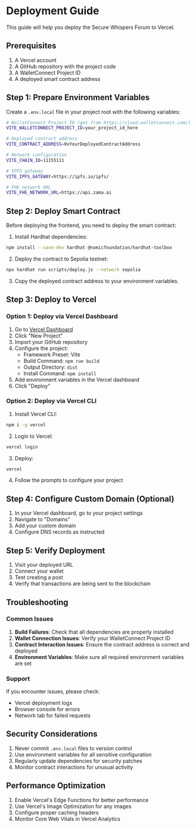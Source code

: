 # Deployment Guide

This guide will help you deploy the Secure Whispers Forum to Vercel.

## Prerequisites

1. A Vercel account
2. A GitHub repository with the project code
3. A WalletConnect Project ID
4. A deployed smart contract address

## Step 1: Prepare Environment Variables

Create a `.env.local` file in your project root with the following variables:

```bash
# WalletConnect Project ID (get from https://cloud.walletconnect.com/)
VITE_WALLETCONNECT_PROJECT_ID=your_project_id_here

# Deployed contract address
VITE_CONTRACT_ADDRESS=0xYourDeployedContractAddress

# Network configuration
VITE_CHAIN_ID=11155111

# IPFS gateway
VITE_IPFS_GATEWAY=https://ipfs.io/ipfs/

# FHE network URL
VITE_FHE_NETWORK_URL=https://api.zama.ai
```

## Step 2: Deploy Smart Contract

Before deploying the frontend, you need to deploy the smart contract:

1. Install Hardhat dependencies:
```bash
npm install --save-dev hardhat @nomicfoundation/hardhat-toolbox
```

2. Deploy the contract to Sepolia testnet:
```bash
npx hardhat run scripts/deploy.js --network sepolia
```

3. Copy the deployed contract address to your environment variables.

## Step 3: Deploy to Vercel

### Option 1: Deploy via Vercel Dashboard

1. Go to [Vercel Dashboard](https://vercel.com/dashboard)
2. Click "New Project"
3. Import your GitHub repository
4. Configure the project:
   - Framework Preset: Vite
   - Build Command: `npm run build`
   - Output Directory: `dist`
   - Install Command: `npm install`
5. Add environment variables in the Vercel dashboard
6. Click "Deploy"

### Option 2: Deploy via Vercel CLI

1. Install Vercel CLI:
```bash
npm i -g vercel
```

2. Login to Vercel:
```bash
vercel login
```

3. Deploy:
```bash
vercel
```

4. Follow the prompts to configure your project

## Step 4: Configure Custom Domain (Optional)

1. In your Vercel dashboard, go to your project settings
2. Navigate to "Domains"
3. Add your custom domain
4. Configure DNS records as instructed

## Step 5: Verify Deployment

1. Visit your deployed URL
2. Connect your wallet
3. Test creating a post
4. Verify that transactions are being sent to the blockchain

## Troubleshooting

### Common Issues

1. **Build Failures**: Check that all dependencies are properly installed
2. **Wallet Connection Issues**: Verify your WalletConnect Project ID
3. **Contract Interaction Issues**: Ensure the contract address is correct and deployed
4. **Environment Variables**: Make sure all required environment variables are set

### Support

If you encounter issues, please check:
- Vercel deployment logs
- Browser console for errors
- Network tab for failed requests

## Security Considerations

1. Never commit `.env.local` files to version control
2. Use environment variables for all sensitive configuration
3. Regularly update dependencies for security patches
4. Monitor contract interactions for unusual activity

## Performance Optimization

1. Enable Vercel's Edge Functions for better performance
2. Use Vercel's Image Optimization for any images
3. Configure proper caching headers
4. Monitor Core Web Vitals in Vercel Analytics
